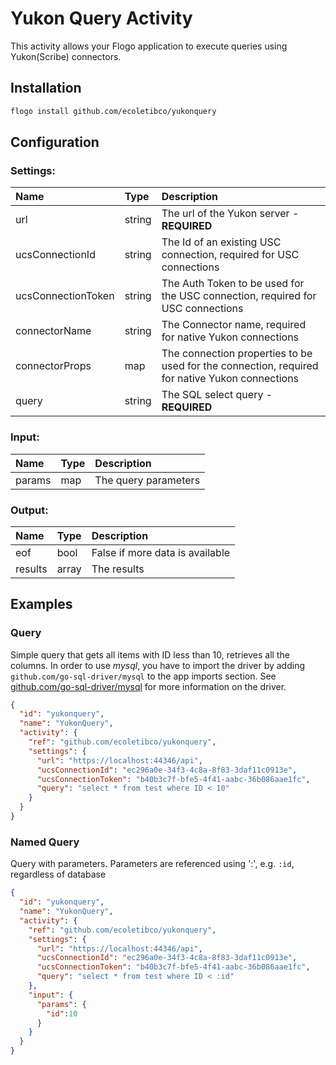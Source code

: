 
# Yukon Query Activity 
This activity allows your Flogo application to execute queries using Yukon(Scribe) connectors. 


## Installation

```bash
flogo install github.com/ecoletibco/yukonquery
```

## Configuration

### Settings:
| Name               | Type   | Description
|:---                | :---   | :---    
| url                | string | The url of the Yukon server - **REQUIRED**  
| ucsConnectionId    | string | The Id of an existing USC connection, required for USC connections 
| ucsConnectionToken | string | The Auth Token to be used for the USC connection, required for USC connections        
| connectorName      | string | The Connector name, required for native Yukon connections 
| connectorProps     | map    | The connection properties to be used for the connection, required for native Yukon connections
| query              | string | The SQL select query - **REQUIRED**

### Input:
| Name   | Type | Description
|:---    | :--- | :---    
| params | map  |  The query parameters

### Output:
| Name        | Type  | Description
|:---         | :---  | :---    
| eof         | bool  |  False if more data is available
| results     | array |  The results

## Examples

### Query
Simple query that gets all items with ID less than 10, retrieves all the columns.  In order to use *mysql*, you have to import the driver by adding `github.com/go-sql-driver/mysql` to 
the app imports section.  See [github.com/go-sql-driver/mysql](https://github.com/go-sql-driver/mysql) for more information on the driver.
```json
{
  "id": "yukonquery",
  "name": "YukonQuery",
  "activity": {
    "ref": "github.com/ecoletibco/yukonquery",
    "settings": {
      "url": "https://localhost:44346/api",
      "ucsConnectionId": "ec296a0e-34f3-4c8a-8f83-3daf11c0913e",
      "ucsConnectionToken": "b40b3c7f-bfe5-4f41-aabc-36b086aae1fc",
      "query": "select * from test where ID < 10"
    }
  }
}
```

### Named Query
Query with parameters.  Parameters are referenced using ':', e.g. `:id`, regardless of database
```json
{
  "id": "yukonquery",
  "name": "YukonQuery",
  "activity": {
    "ref": "github.com/ecoletibco/yukonquery",
    "settings": {
      "url": "https://localhost:44346/api",
      "ucsConnectionId": "ec296a0e-34f3-4c8a-8f83-3daf11c0913e",
      "ucsConnectionToken": "b40b3c7f-bfe5-4f41-aabc-36b086aae1fc",
      "query": "select * from test where ID < :id"
    },
    "input": {
      "params": {
        "id":10
      }
    }
  }
}
```


